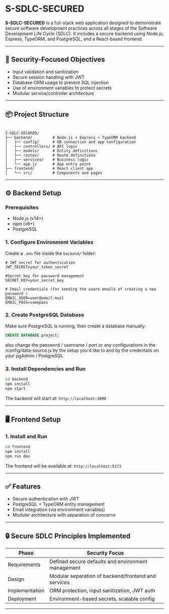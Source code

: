 # S-SDLC-SECURED

**S-SDLC-SECURED** is a full-stack web application designed to demonstrate secure software development practices across all stages of the Software Development Life Cycle (SDLC). It includes a secure backend using Node.js, Express, TypeORM, and PostgreSQL, and a React-based frontend.

---

## 🔐 Security-Focused Objectives

- Input validation and sanitization
- Secure session handling with JWT
- Database ORM usage to prevent SQL injection
- Use of environment variables to protect secrets
- Modular service/controller architecture

---

## 📦 Project Structure

```

S-SDLC-SECURED/
├── backend/         # Node.js + Express + TypeORM backend
│   ├── config/      # DB connection and app configuration
│   ├── controllers/ # API logic
│   ├── models/      # Entity definitions
│   ├── routes/      # Route definitions
│   ├── services/    # Business logic
│   └── app.js       # App entry point
├── frontend/        # React client app
│   └── src/         # Components and pages

````

---

## ⚙️ Backend Setup

### Prerequisites

- Node.js (v14+)
- npm (v6+)
- PostgreSQL

### 1. Configure Environment Variables

Create a `.env` file inside the `backend/` folder:

```env
# JWT secret for authentication
JWT_SECRET=your_token_secret

#Secret key for password management
SECRET_KEY=your_secret_key

# Email credentials (for sending the users emails of creating a new password )
EMAIL_USER=user@email.mail
EMAIL_PASS=somepass
```

### 2. Create PostgreSQL Database

Make sure PostgreSQL is running, then create a database manually:

```sql
CREATE DATABASE project;
```
also change the password / username / port or any configurations in the /config/data-source.js by the setup you'd like to and by the credentails on your pgAdmin / PostgreSQL

### 3. Install Dependencies and Run

```bash
cd backend
npm install
npm start
```

The backend will start at: `http://localhost:3000`

---

## 🖥️ Frontend Setup

### 1. Install and Run

```bash
cd frontend
npm install
npm run dev
```

The frontend will be available at: `http://localhost:5173`

---

## ✅ Features

* Secure authentication with JWT
* PostgreSQL + TypeORM entity management
* Email integration (via environment variables)
* Modular architecture with separation of concerns

---

## 🔒 Secure SDLC Principles Implemented

| Phase          | Security Focus                                      |
| -------------- | --------------------------------------------------- |
| Requirements   | Defined secure defaults and environment management  |
| Design         | Modular separation of backend/frontend and services |
| Implementation | ORM protection, input sanitization, JWT auth        |
| Deployment     | Environment-based secrets, scalable config          |

---

